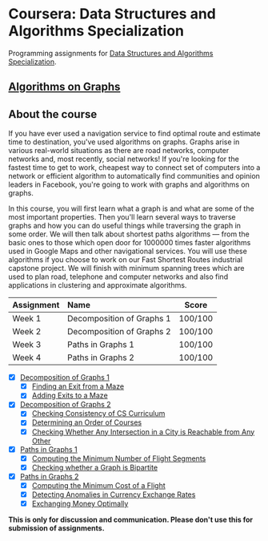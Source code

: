 # Coursera: Data Structures and Algorithms Specialization

Programming assignments for [Data Structures and Algorithms Specialization][specializationlink].

## [Algorithms on Graphs][courselink]

## About the course

If you have ever used a navigation service to find optimal route and estimate time to destination, you've used algorithms on graphs. Graphs arise in various real-world situations as there are road networks, computer networks and, most recently, social networks! If you're looking for the fastest time to get to work, cheapest way to connect set of computers into a network or efficient algorithm to automatically find communities and opinion leaders in Facebook, you're going to work with graphs and algorithms on graphs.

In this course, you will first learn what a graph is and what are some of the most important properties. Then you'll learn several ways to traverse graphs and how you can do useful things while traversing the graph in some order. We will then talk about shortest paths algorithms — from the basic ones to those which open door for 1000000 times faster algorithms used in Google Maps and other navigational services. You will use these algorithms if you choose to work on our Fast Shortest Routes industrial capstone project. We will finish with minimum spanning trees which are used to plan road, telephone and computer networks and also find applications in clustering and approximate algorithms.

Assignment | Name | Score
:--- | :--- | ---
Week 1 | Decomposition of Graphs 1 | 100/100
Week 2 | Decomposition of Graphs 2 | 100/100
Week 3 | Paths in Graphs 1 | 100/100
Week 4 | Paths in Graphs 2 | 100/100

- [x] [Decomposition of Graphs 1](/../../tree/master/coursera/data-structures-algorithms-specialization/algorithms-on-graphs/week1_decomposition1)
	- [x] [Finding an Exit from a Maze](/../../tree/master/coursera/data-structures-algorithms-specialization/algorithms-on-graphs/week1_decomposition1/1_reachability)
	- [x] [Adding Exits to a Maze](/../../tree/master/coursera/data-structures-algorithms-specialization/algorithms-on-graphs/week1_decomposition1/2_connected_components)

- [x] [Decomposition of Graphs 2](/../../tree/master/coursera/data-structures-algorithms-specialization/algorithms-on-graphs/week2_decomposition2)
	- [x] [Checking Consistency of CS Curriculum](/../../tree/master/coursera/data-structures-algorithms-specialization/algorithms-on-graphs/week2_decomposition2/1_acyclicity)
	- [x] [Determining an Order of Courses](/../../tree/master/coursera/data-structures-algorithms-specialization/algorithms-on-graphs/week2_decomposition2/2_toposort)
	- [x] [Checking Whether Any Intersection in a City is Reachable from Any Other](/../../tree/master/coursera/data-structures-algorithms-specialization/algorithms-on-graphs/week2_decomposition2/3_strongly_connected)

- [x] [Paths in Graphs 1](/../../tree/master/coursera/data-structures-algorithms-specialization/algorithms-on-graphs/week3_paths1)
	- [x] [Computing the Minimum Number of Flight Segments](/../../tree/master/coursera/data-structures-algorithms-specialization/algorithms-on-graphs/week3_paths1/1_bfs)
	- [x] [Checking whether a Graph is Bipartite](/../../tree/master/coursera/data-structures-algorithms-specialization/algorithms-on-graphs/week3_paths1/2_bipartite)

- [x] [Paths in Graphs 2](/../../tree/master/coursera/data-structures-algorithms-specialization/algorithms-on-graphs/week4_paths2)
	- [x] [Computing the Minimum Cost of a Flight](/../../tree/master/coursera/data-structures-algorithms-specialization/algorithms-on-graphs/week4_paths2/1_dijkstra)
	- [x] [Detecting Anomalies in Currency Exchange Rates](/../../tree/master/coursera/data-structures-algorithms-specialization/algorithms-on-graphs/week4_paths2/2_negative_cycle)
	- [x] [Exchanging Money Optimally](/../../tree/master/coursera/data-structures-algorithms-specialization/algorithms-on-graphs/week4_paths2/3_shortest_paths)

**This is only for discussion and communication. Please don't use this for submission of assignments.**

[specializationlink]: https://www.coursera.org/specializations/data-structures-algorithms
[courselink]: https://www.coursera.org/learn/algorithms-on-graphs